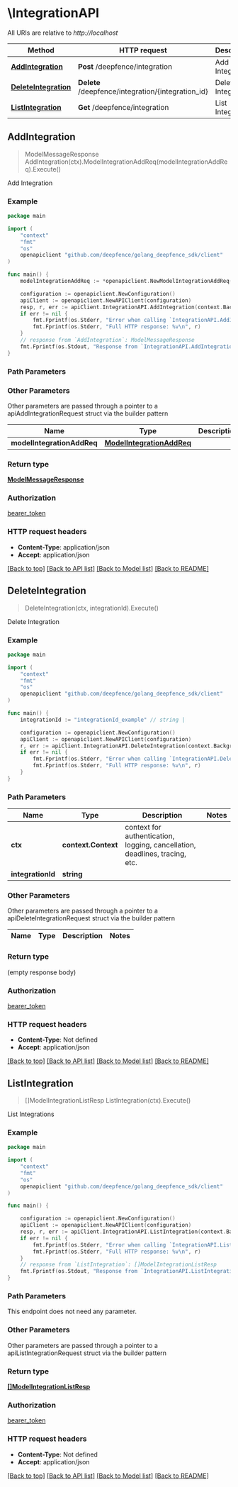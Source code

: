 # \IntegrationAPI

All URIs are relative to *http://localhost*

Method | HTTP request | Description
------------- | ------------- | -------------
[**AddIntegration**](IntegrationAPI.md#AddIntegration) | **Post** /deepfence/integration | Add Integration
[**DeleteIntegration**](IntegrationAPI.md#DeleteIntegration) | **Delete** /deepfence/integration/{integration_id} | Delete Integration
[**ListIntegration**](IntegrationAPI.md#ListIntegration) | **Get** /deepfence/integration | List Integrations



## AddIntegration

> ModelMessageResponse AddIntegration(ctx).ModelIntegrationAddReq(modelIntegrationAddReq).Execute()

Add Integration



### Example

```go
package main

import (
    "context"
    "fmt"
    "os"
    openapiclient "github.com/deepfence/golang_deepfence_sdk/client"
)

func main() {
    modelIntegrationAddReq := *openapiclient.NewModelIntegrationAddReq() // ModelIntegrationAddReq |  (optional)

    configuration := openapiclient.NewConfiguration()
    apiClient := openapiclient.NewAPIClient(configuration)
    resp, r, err := apiClient.IntegrationAPI.AddIntegration(context.Background()).ModelIntegrationAddReq(modelIntegrationAddReq).Execute()
    if err != nil {
        fmt.Fprintf(os.Stderr, "Error when calling `IntegrationAPI.AddIntegration``: %v\n", err)
        fmt.Fprintf(os.Stderr, "Full HTTP response: %v\n", r)
    }
    // response from `AddIntegration`: ModelMessageResponse
    fmt.Fprintf(os.Stdout, "Response from `IntegrationAPI.AddIntegration`: %v\n", resp)
}
```

### Path Parameters



### Other Parameters

Other parameters are passed through a pointer to a apiAddIntegrationRequest struct via the builder pattern


Name | Type | Description  | Notes
------------- | ------------- | ------------- | -------------
 **modelIntegrationAddReq** | [**ModelIntegrationAddReq**](ModelIntegrationAddReq.md) |  | 

### Return type

[**ModelMessageResponse**](ModelMessageResponse.md)

### Authorization

[bearer_token](../README.md#bearer_token)

### HTTP request headers

- **Content-Type**: application/json
- **Accept**: application/json

[[Back to top]](#) [[Back to API list]](../README.md#documentation-for-api-endpoints)
[[Back to Model list]](../README.md#documentation-for-models)
[[Back to README]](../README.md)


## DeleteIntegration

> DeleteIntegration(ctx, integrationId).Execute()

Delete Integration



### Example

```go
package main

import (
    "context"
    "fmt"
    "os"
    openapiclient "github.com/deepfence/golang_deepfence_sdk/client"
)

func main() {
    integrationId := "integrationId_example" // string | 

    configuration := openapiclient.NewConfiguration()
    apiClient := openapiclient.NewAPIClient(configuration)
    r, err := apiClient.IntegrationAPI.DeleteIntegration(context.Background(), integrationId).Execute()
    if err != nil {
        fmt.Fprintf(os.Stderr, "Error when calling `IntegrationAPI.DeleteIntegration``: %v\n", err)
        fmt.Fprintf(os.Stderr, "Full HTTP response: %v\n", r)
    }
}
```

### Path Parameters


Name | Type | Description  | Notes
------------- | ------------- | ------------- | -------------
**ctx** | **context.Context** | context for authentication, logging, cancellation, deadlines, tracing, etc.
**integrationId** | **string** |  | 

### Other Parameters

Other parameters are passed through a pointer to a apiDeleteIntegrationRequest struct via the builder pattern


Name | Type | Description  | Notes
------------- | ------------- | ------------- | -------------


### Return type

 (empty response body)

### Authorization

[bearer_token](../README.md#bearer_token)

### HTTP request headers

- **Content-Type**: Not defined
- **Accept**: application/json

[[Back to top]](#) [[Back to API list]](../README.md#documentation-for-api-endpoints)
[[Back to Model list]](../README.md#documentation-for-models)
[[Back to README]](../README.md)


## ListIntegration

> []ModelIntegrationListResp ListIntegration(ctx).Execute()

List Integrations



### Example

```go
package main

import (
    "context"
    "fmt"
    "os"
    openapiclient "github.com/deepfence/golang_deepfence_sdk/client"
)

func main() {

    configuration := openapiclient.NewConfiguration()
    apiClient := openapiclient.NewAPIClient(configuration)
    resp, r, err := apiClient.IntegrationAPI.ListIntegration(context.Background()).Execute()
    if err != nil {
        fmt.Fprintf(os.Stderr, "Error when calling `IntegrationAPI.ListIntegration``: %v\n", err)
        fmt.Fprintf(os.Stderr, "Full HTTP response: %v\n", r)
    }
    // response from `ListIntegration`: []ModelIntegrationListResp
    fmt.Fprintf(os.Stdout, "Response from `IntegrationAPI.ListIntegration`: %v\n", resp)
}
```

### Path Parameters

This endpoint does not need any parameter.

### Other Parameters

Other parameters are passed through a pointer to a apiListIntegrationRequest struct via the builder pattern


### Return type

[**[]ModelIntegrationListResp**](ModelIntegrationListResp.md)

### Authorization

[bearer_token](../README.md#bearer_token)

### HTTP request headers

- **Content-Type**: Not defined
- **Accept**: application/json

[[Back to top]](#) [[Back to API list]](../README.md#documentation-for-api-endpoints)
[[Back to Model list]](../README.md#documentation-for-models)
[[Back to README]](../README.md)

